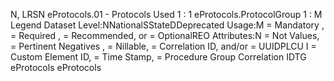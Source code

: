 

N, LRSN
eProtocols.01 - Protocols Used
1 : 1
eProtocols.ProtocolGroup
1 : M
Legend
Dataset Level:NNationalSStateDDeprecated
Usage:M = Mandatory ,  = Required ,  = Recommended, or  = OptionalREO
Attributes:N = Not Values,  = Pertinent Negatives ,  = Nillable,  = Correlation ID, and/or  = UUIDPLCU
I = Custom Element ID,  = Time Stamp,  = Procedure Group Correlation IDTG
eProtocols
eProtocols